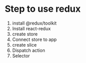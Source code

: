 # Step to use redux
1. install @redux/toolkit
2. Install react-redux
3. create store
4. Connect store to app
5. create slice
6. Dispatch action
7. Selector